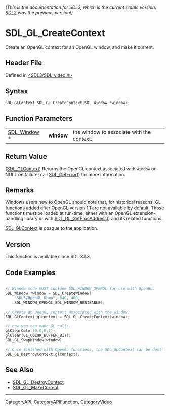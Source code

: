 ###### (This is the documentation for SDL3, which is the current stable version. [SDL2](https://wiki.libsdl.org/SDL2/) was the previous version!)
# SDL_GL_CreateContext

Create an OpenGL context for an OpenGL window, and make it current.

## Header File

Defined in [<SDL3/SDL_video.h>](https://github.com/libsdl-org/SDL/blob/main/include/SDL3/SDL_video.h)

## Syntax

```c
SDL_GLContext SDL_GL_CreateContext(SDL_Window *window);
```

## Function Parameters

|                            |            |                                           |
| -------------------------- | ---------- | ----------------------------------------- |
| [SDL_Window](SDL_Window) * | **window** | the window to associate with the context. |

## Return Value

([SDL_GLContext](SDL_GLContext)) Returns the OpenGL context associated with
`window` or NULL on failure; call [SDL_GetError](SDL_GetError)() for more
information.

## Remarks

Windows users new to OpenGL should note that, for historical reasons, GL
functions added after OpenGL version 1.1 are not available by default.
Those functions must be loaded at run-time, either with an OpenGL
extension-handling library or with
[SDL_GL_GetProcAddress](SDL_GL_GetProcAddress)() and its related functions.

[SDL_GLContext](SDL_GLContext) is opaque to the application.

## Version

This function is available since SDL 3.1.3.

## Code Examples

```c

// Window mode MUST include SDL_WINDOW_OPENGL for use with OpenGL.
SDL_Window *window = SDL_CreateWindow(
    "SDL3/OpenGL Demo", 640, 480, 
    SDL_WINDOW_OPENGL|SDL_WINDOW_RESIZABLE);
  
// Create an OpenGL context associated with the window.
SDL_GLContext glcontext = SDL_GL_CreateContext(window);

// now you can make GL calls.
glClearColor(0,0,0,1);
glClear(GL_COLOR_BUFFER_BIT);
SDL_GL_SwapWindow(window);

// Once finished with OpenGL functions, the SDL_GLContext can be destroyed.
SDL_GL_DestroyContext(glcontext);  
```

## See Also

- [SDL_GL_DestroyContext](SDL_GL_DestroyContext)
- [SDL_GL_MakeCurrent](SDL_GL_MakeCurrent)

----
[CategoryAPI](CategoryAPI), [CategoryAPIFunction](CategoryAPIFunction), [CategoryVideo](CategoryVideo)

